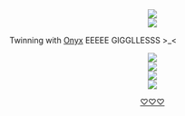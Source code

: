 <div align="center">
  <img src="https://komarev.com/ghpvc/?username=your-github-username&label=Cuties">
</div>

<div align="center">
  <img src="https://i.imgur.com/791JPyq.jpeg">
</div>

Twinning with [Onyx](https://github.com/undeadlost) EEEEE GIGGLLESSS >_<

<div align="center">
  <img src="https://i.imgur.com/ZAUkaCx.png"
</div>

<div align="center">
  <img src="https://i.imgur.com/Wqv9r62.png"
</div>

<div align="center">
  <img src="https://i.imgur.com/k1lVUUl.webp"
</div>

<div align="center">
  <img src="https://i.imgur.com/waq0wP3.png"
</div>

[♡♡♡](https://open.spotify.com/track/5lWSa1rmuSL6OBPOnkAqoa?si=wjWeidVLReGvyl68q6Tqjw)
